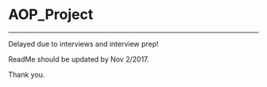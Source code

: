 # AOP_Project 
<hr>

Delayed due to interviews and interview prep!

ReadMe should be updated by Nov 2/2017.

Thank you.
